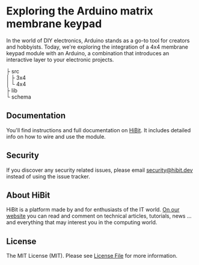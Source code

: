 # Exploring the Arduino matrix membrane keypad
In the world of DIY electronics, Arduino stands as a go-to tool for creators and hobbyists. Today, we're exploring the integration of a 4x4 membrane keypad module with an Arduino, a combination that introduces an interactive layer to your electronic projects.   

├ src  
│  ├ 3x4  
│  └ 4x4  
├ lib  
└ schema  

## Documentation
You'll find instructions and full documentation on [HiBit](https://www.hibit.dev/posts/134/integrating-membrane-keypad-with-arduino). It includes detailed info on how to wire and use the module.

## Security
If you discover any security related issues, please email security@hibit.dev instead of using the issue tracker.

## About HiBit
HiBit is a platform made by and for enthusiasts of the IT world. [On our website](https://www.hibit.dev) you can read and comment on technical articles, tutorials, news ... and everything that may interest you in the computing world.

## License
The MIT License (MIT). Please see [License File](LICENSE) for more information.
